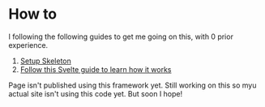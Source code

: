 # How to
I following the following guides to get me going on this, with 0 prior experience.

1. [Setup Skeleton](https://www.skeleton.dev/docs/get-started)
2. [Follow this Svelte guide to learn how it works](https://joshcollinsworth.com/blog/build-static-sveltekit-markdown-blog)

Page isn't published using this framework yet.
Still working on this so myu actual site isn't using this code yet. But soon I hope!
